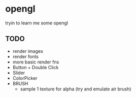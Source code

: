 # opengl

tryin to learn me some opengl

## TODO
* render images
* render fonts
* more basic render fns
* Button + Double Click
* Slider
* ColorPicker
* BRUSH
  * sample 1 texture for alpha (try and emulate air brush)

